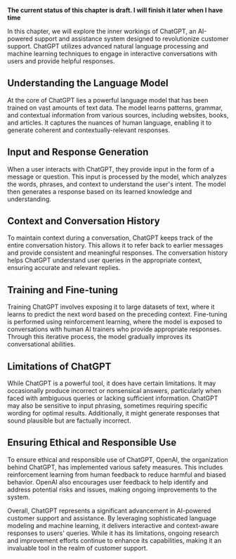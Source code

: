 **The current status of this chapter is draft. I will finish it later when I have time**

In this chapter, we will explore the inner workings of ChatGPT, an AI-powered support and assistance system designed to revolutionize customer support. ChatGPT utilizes advanced natural language processing and machine learning techniques to engage in interactive conversations with users and provide helpful responses.

Understanding the Language Model
--------------------------------

At the core of ChatGPT lies a powerful language model that has been trained on vast amounts of text data. The model learns patterns, grammar, and contextual information from various sources, including websites, books, and articles. It captures the nuances of human language, enabling it to generate coherent and contextually-relevant responses.

Input and Response Generation
-----------------------------

When a user interacts with ChatGPT, they provide input in the form of a message or question. This input is processed by the model, which analyzes the words, phrases, and context to understand the user's intent. The model then generates a response based on its learned knowledge and understanding.

Context and Conversation History
--------------------------------

To maintain context during a conversation, ChatGPT keeps track of the entire conversation history. This allows it to refer back to earlier messages and provide consistent and meaningful responses. The conversation history helps ChatGPT understand user queries in the appropriate context, ensuring accurate and relevant replies.

Training and Fine-tuning
------------------------

Training ChatGPT involves exposing it to large datasets of text, where it learns to predict the next word based on the preceding context. Fine-tuning is performed using reinforcement learning, where the model is exposed to conversations with human AI trainers who provide appropriate responses. Through this iterative process, the model gradually improves its conversational abilities.

Limitations of ChatGPT
----------------------

While ChatGPT is a powerful tool, it does have certain limitations. It may occasionally produce incorrect or nonsensical answers, particularly when faced with ambiguous queries or lacking sufficient information. ChatGPT may also be sensitive to input phrasing, sometimes requiring specific wording for optimal results. Additionally, it might generate responses that sound plausible but are factually incorrect.

Ensuring Ethical and Responsible Use
------------------------------------

To ensure ethical and responsible use of ChatGPT, OpenAI, the organization behind ChatGPT, has implemented various safety measures. This includes reinforcement learning from human feedback to reduce harmful and biased behavior. OpenAI also encourages user feedback to help identify and address potential risks and issues, making ongoing improvements to the system.

Overall, ChatGPT represents a significant advancement in AI-powered customer support and assistance. By leveraging sophisticated language modeling and machine learning, it delivers interactive and context-aware responses to users' queries. While it has its limitations, ongoing research and improvement efforts continue to enhance its capabilities, making it an invaluable tool in the realm of customer support.
